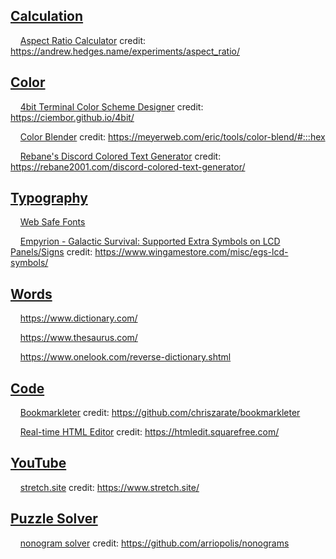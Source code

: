 <h2><a href="#Calculation" title="Calculation" target="_blank">Calculation</a></h2>

<p>‌‌ ‌‌ ‌‌ ‌‌ <a href="https://jesterjunk.github.io/kit/aspect_ratio" title="Aspect Ratio Calculator" target="_blank">Aspect Ratio Calculator</a> credit: <a href="https://andrew.hedges.name/experiments/aspect_ratio/" title="https://andrew.hedges.name/experiments/aspect_ratio/" target="_blank">https://andrew.hedges.name/experiments/aspect_ratio/</a></p>


<h2><a href="#Color" title="Color" target="_blank">Color</a></h2>

<p>‌‌ ‌‌ ‌‌ ‌‌ <a href="https://jesterjunk.github.io/kit/4bit" title="4bit Terminal Color Scheme Designer" target="_blank">4bit Terminal Color Scheme Designer</a> credit: <a href="https://ciembor.github.io/4bit/" title="https://ciembor.github.io/4bit/" target="_blank">https://ciembor.github.io/4bit/</a></p>

<p>‌‌ ‌‌ ‌‌ ‌‌ <a href="https://jesterjunk.github.io/kit/color-blend" title="Color Blender" target="_blank">Color Blender</a> credit: <a href="https://meyerweb.com/eric/tools/color-blend/#:::hex" title="https://meyerweb.com/eric/tools/color-blend/#:::hex" target="_blank">https://meyerweb.com/eric/tools/color-blend/#:::hex</a></p>

<p>‌‌ ‌‌ ‌‌ ‌‌ <a href="https://jesterjunk.github.io/kit/discord-colored-text-generator/" title="Rebane's Discord Colored Text Generator" target="_blank">Rebane's Discord Colored Text Generator</a> credit: <a href="https://rebane2001.com/discord-colored-text-generator/" title="https://rebane2001.com/discord-colored-text-generator/" target="_blank">https://rebane2001.com/discord-colored-text-generator/</a></p>


<h2><a href="#Typography" title="Typography" target="_blank">Typography</a></h2>

<p>‌‌ ‌‌ ‌‌ ‌‌ <a href="https://jesterjunk.github.io/kit/web-safe-fonts" title="Web Safe Fonts" target="_blank">Web Safe Fonts</a></p>

<p>‌‌ ‌‌ ‌‌ ‌‌ <a href="https://jesterjunk.github.io/kit/Empyrion/egs-lcd-symbols" title="Empyrion - Galactic Survival: Supported Extra Symbols on LCD Panels/Signs" target="_blank">Empyrion - Galactic Survival: Supported Extra Symbols on LCD Panels/Signs</a> credit: <a href="https://www.wingamestore.com/misc/egs-lcd-symbols/" title="https://www.wingamestore.com/misc/egs-lcd-symbols/" target="_blank">https://www.wingamestore.com/misc/egs-lcd-symbols/</a></p>


<h2><a href="#Words" title="Words" target="_blank">Words</a></h2>

<p>‌‌ ‌‌ ‌‌ ‌‌ <a href="https://www.dictionary.com/" title="https://www.dictionary.com/" target="_blank">https://www.dictionary.com/</a></p>

<p>‌‌ ‌‌ ‌‌ ‌‌ <a href="https://www.thesaurus.com/" title="https://www.thesaurus.com/" target="_blank">https://www.thesaurus.com/</a></p>

<p>‌‌ ‌‌ ‌‌ ‌‌ <a href="https://www.onelook.com/reverse-dictionary.shtml" title="https://www.onelook.com/reverse-dictionary.shtml" target="_blank">https://www.onelook.com/reverse-dictionary.shtml</a></p>


<h2><a href="#Code" title="Code" target="_blank">Code</a></h2>

<p>‌‌ ‌‌ ‌‌ ‌‌ <a href="https://jesterjunk.github.io/kit/bookmarkleter" title="Bookmarkleter" target="_blank">Bookmarkleter</a> credit: <a href="https://github.com/chriszarate/bookmarkleter" title="https://github.com/chriszarate/bookmarkleter" target="_blank">https://github.com/chriszarate/bookmarkleter</a> </p>

<p>‌‌ ‌‌ ‌‌ ‌‌ <a href="https://jesterjunk.github.io/kit/htmledit" title="Real-time HTML Editor" target="_blank">Real-time HTML Editor</a> credit: <a href="https://htmledit.squarefree.com/" title="https://htmledit.squarefree.com/" target="_blank">https://htmledit.squarefree.com/</a></p>


<h2><a href="#YouTube" title="YouTube" target="_blank">YouTube</a></h2>

<p>‌‌ ‌‌ ‌‌ ‌‌ <a href="https://jesterjunk.github.io/kit/stretch.site" title="stretch.site" target="_blank">stretch.site</a> credit: <a href="https://www.stretch.site/" title="https://www.stretch.site/" target="_blank">https://www.stretch.site/</a></p>

<h2><a href="#puzzle-solver" title="Puzzle Solver" target="_blank">Puzzle Solver</a></h2>

<p>‌‌ ‌‌ ‌‌ ‌‌ <a href="https://jesterjunk.github.io/kit/nonograms/web/solver.html" title="nonogram solver" target="_blank">nonogram solver</a> credit: <a href="https://github.com/arriopolis/nonograms">https://github.com/arriopolis/nonograms</a></p>
